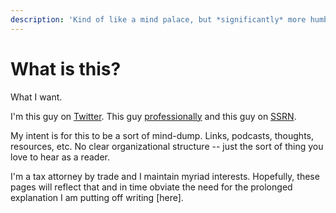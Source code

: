 ```yaml
---
description: 'Kind of like a mind palace, but *significantly* more humble.'
---
```


# What is this?

What I want.

I'm this guy on [Twitter](https://twitter.com/leahey). This guy [professionally](https://andrew.legal) and this guy on [SSRN](https://papers.ssrn.com/sol3/cf_dev/AbsByAuth.cfm?per_id=2399354).



My intent is for this to be a sort of mind-dump. Links, podcasts, thoughts, resources, etc. No clear organizational structure -- just the sort of thing you love to hear as a reader. 

I'm a tax attorney by trade and I maintain myriad interests. Hopefully, these pages will reflect that and in time obviate the need for the prolonged explanation I am putting off writing \[here\]. 

